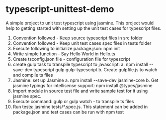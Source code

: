 # typescript-unittest-demo
A simple project to unit test typescript using jasmine. This project would help to getting started with setting up the unit test cases for typescript files.

1. Convention followed - Keep source typescript files in src folder
2. Convention followed - Keep unit test cases spec files in tests folder
3. Execute following to initialize package.json: npm init
4. Write simple function - Say Hello World in Hello.ts
5. Create tsconfig.json file - configuration file for typescript
6. create gulp task to transpile typescript to javascript:
    a. npm install --save-dev typescript gulp gulp-typescript
    b. Create gulpfile.js to watch and compile ts files
7. Jasmine: set up Jasmine
    a. npm install --save-dev jasmine-core
    b. Get jasmine typings for intellisense support: npm install @types/jasmine    
8. Import module in source test file and write sample test for it using jasmine spec.
9. Execute command: gulp or gulp watch - to transpile ts files
10. Run tests: jasmine tests/*.spec.js. This statement can be added in package.json and test cases can be run with npm test

